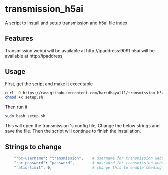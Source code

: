 # transmission_h5ai
A script to install and setup transmission and h5ai file index. 

## Features

Transmission webui will be available at http://ipaddress:9091
h5ai will be available at http://ipaddress


## Usage

First, get the script and make it executable

```bash
curl -O https://raw.githubusercontent.com/haridhayal11/transmission_h5ai/master/setup.sh
chmod +x setup.sh
```

Then run it

```sh
sudo bash setup.sh
```
This will open the transmission 's config file, Change the below strings and save the file.
Then the script will continue to finish the installation.

## Strings to change
```sh
    "rpc-username": "transmission",    # username for transmission webui
    "rpc-password": "password",        # password for transmission webui    
    "ratio-limit": 0,                  # change this to enable seeding
```
